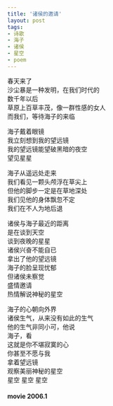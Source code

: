 ```yaml
---
title: '诸侯的邀请'
layout: post
tags:
- 诗歌
- 海子
- 诸侯
- 星空
- poem
---
```

春天来了  
沙尘暴是一种发明，在我们时代的  
数千年以后  
草原上百草丰茂，像一群性感的女人  
而我们，等待海子的来临  
  
海子戴着眼镜  
我立刻想到我的望远镜  
我的望远镜能望破黑暗的夜空  
望见星星  
   
海子从遥远处走来  
我们看见一颗头颅浮在草尖上  
但他的脚步一定是在草地深处  
我们见他的身体飘忽不定  
我们在不人为地后退  
   
诸侯与海子最近的距离  
是在谈到天空  
谈到夜晚的星星  
诸侯兴奋不能自已  
拿出了他的望远镜  
海子的脸呈现忧郁  
但诸侯未察觉  
盛情邀请  
热情解说神秘的星空  
   
海子的心朝向外界  
诸侯生气，从来没有如此的生气  
他的生气非同小可，他说  
海子，看  
这就是你不堪寂寞的心  
你甚至不愿与我  
拿着望远镜  
观察美丽神秘的星空  
星空 星空 星空  
  
#### movie 2006.1  
